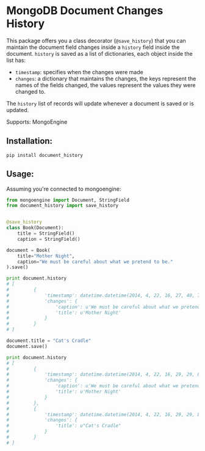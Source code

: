 MongoDB Document Changes History
================================

This package offers you a class decorator (`@save_history`) that you can 
maintain the document field changes inside a `history` field inside the document.
`history` is saved as a list of dictionaries, each object inside the list has:
   * `timestamp`: specifies when the changes were made
   * `changes`: a dictionary that maintains the changes, the keys represent the 
        names of the fields changed, the values represent the values they were
        changed to.

The `history` list of records will update whenever a document is saved or is updated.

Supports: MongoEngine

Installation:
-------------
`pip install document_history`


Usage:
------

Assuming you're connected to mongoengine:

```python
from mongoengine import Document, StringField
from document_history import save_history


@save_history
class Book(Document):
    title = StringField()
    caption = StringField()

document = Book(
    title="Mother Night",
    caption="We must be careful about what we pretend to be."
).save()

print document.history
# [
#         {
#             'timestamp': datetime.datetime(2014, 4, 22, 16, 27, 40, 715871), 
#             'changes': {
#                 'caption': u'We must be careful about what we pretend to be.', 
#                 'title': u'Mother Night'
#             }
#         }
# ]

document.title = "Cat's Cradle"
document.save()

print document.history
# [
#         {
#             'timestamp': datetime.datetime(2014, 4, 22, 16, 29, 29, 873231), 
#             'changes': {
#                 'caption': u'We must be careful about what we pretend to be.', 
#                 'title': u'Mother Night'
#             }
#         }, 
#         {
#             'timestamp': datetime.datetime(2014, 4, 22, 16, 29, 29, 874008), 
#             'changes': {
#                 'title': u"Cat's Cradle"
#             }
#         }
# ]
```
